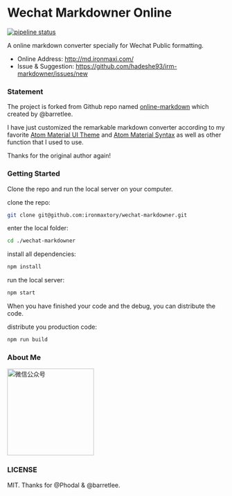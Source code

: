 # Wechat Markdowner Online

[![pipeline status](https://gitlab.com/ironmaxtory/irm-markdowner/badges/master/pipeline.svg)](https://gitlab.com/ironmaxtory/irm-markdowner/commits/master)

A online markdown converter specially for Wechat Public formatting.

- Online Address: <http://md.ironmaxi.com/>
- Issue & Suggestion: <https://github.com/hadeshe93/irm-markdowner/issues/new>

### Statement
The project is forked from Github repo named [online-markdown](https://github.com/barretlee/online-markdown) which created by @barretlee.

I have just customized the remarkable markdown converter according to my favorite [Atom Material UI Theme](https://github.com/atom-material/atom-material-ui) and [Atom Material Syntax](https://github.com/atom-material/atom-material-syntax) as well as other function that I used to use.

Thanks for the original author again!

### Getting Started
Clone the repo and run the local server on your computer.

clone the repo:
```bash
git clone git@github.com:ironmaxtory/wechat-markdowner.git
```
enter the local folder:
```bash
cd ./wechat-markdowner
```
install all dependencies:
```bash
npm install
```
run the local server:
```bash
npm start
```

When you have finished your code and the debug, you can distribute the code.

distribute you production code:
```bash
npm run build
```

### About Me
<img width="200" src="https://cdn.ironmaxi.com/images/upload/qrcode_2018.png" alt="微信公众号"/>

### LICENSE
MIT. Thanks for @Phodal & @barretlee.
